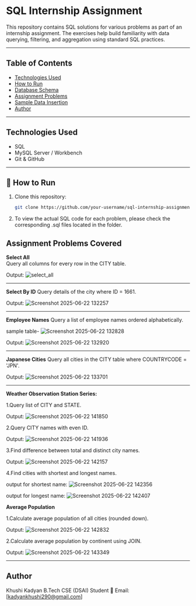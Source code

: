 # SQL Internship Assignment

This repository contains SQL solutions for various problems as part of an internship assignment. The exercises help build familiarity with data querying, filtering, and aggregation using standard SQL practices.

---

##  Table of Contents

- [Technologies Used](#technologies-used)
- [How to Run](#how-to-run)
- [Database Schema](#database-schema)
- [Assignment Problems](#assignment-problems)
- [Sample Data Insertion](#sample-data-insertion)
- [Author](#author)

---

##  Technologies Used

- SQL
- MySQL Server / Workbench
- Git & GitHub

---

## 🚀 How to Run

1. Clone this repository:
   ```bash
   git clone https://github.com/your-username/sql-internship-assignment.git
   ```
2. To view the actual SQL code for each problem, please check the corresponding .sql files located in the folder.
##  Assignment Problems Covered
**Select All**  
Query all columns for every row in the CITY table.  

Output: 
![select_all](https://github.com/user-attachments/assets/e5f0e38a-0f13-4f10-b932-e2091d83ba1a)


---

**Select By ID**
Query details of the city where ID = 1661.

Output: 
![Screenshot 2025-06-22 132257](https://github.com/user-attachments/assets/88cb54d0-8bd6-40b1-bb41-e1ffef82fbe0)

---

**Employee Names**
Query a list of employee names ordered alphabetically.

sample table- 
![Screenshot 2025-06-22 132828](https://github.com/user-attachments/assets/e00a65c0-de4a-4957-b177-928ff6c90fe0)

Output:
![Screenshot 2025-06-22 132920](https://github.com/user-attachments/assets/a40373bb-c84b-4c98-9693-3872f833bc1d)

---

**Japanese Cities**
Query all cities in the CITY table where COUNTRYCODE = 'JPN'.

Output:
![Screenshot 2025-06-22 133701](https://github.com/user-attachments/assets/f5ba2630-74eb-413f-b301-00cb91996693)

---

**Weather Observation Station Series:**

1.Query list of CITY and STATE.

Output:
![Screenshot 2025-06-22 141850](https://github.com/user-attachments/assets/040aa787-7e2f-44fb-a83e-e81034ab1231)


2.Query CITY names with even ID.

Output:
![Screenshot 2025-06-22 141936](https://github.com/user-attachments/assets/2d0d2a1b-12e4-4597-aad6-c2f904547e65)


3.Find difference between total and distinct city names.

Output:
![Screenshot 2025-06-22 142157](https://github.com/user-attachments/assets/6d1e23e1-08b3-4ce4-ba1f-c272c43bf82d)


4.Find cities with shortest and longest names.

output for shortest name:
![Screenshot 2025-06-22 142356](https://github.com/user-attachments/assets/e9906b3f-6f75-4398-837d-22b5bd7020c6)

output for longest name:
![Screenshot 2025-06-22 142407](https://github.com/user-attachments/assets/da76ea0f-78e8-4dbd-8099-8e7d8092f692)


**Average Population**

1.Calculate average population of all cities (rounded down).

Output:
![Screenshot 2025-06-22 142832](https://github.com/user-attachments/assets/58087350-9981-49c2-a730-a172cf5d3eae)


2.Calculate average population by continent using JOIN.

Output:
![Screenshot 2025-06-22 143349](https://github.com/user-attachments/assets/417c9025-e83b-444e-b648-ed67ed448e01)

---

## Author
Khushi Kadyan
B.Tech CSE (DSAI) Student
📧 Email: [kadyankhushi290@gmail.com]

